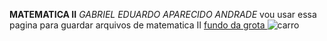 **MATEMATICA II**
_GABRIEL EDUARDO APARECIDO ANDRADE_
vou usar essa pagina para guardar arquivos de matematica II
[fundo da grota ](https://youtu.be/EtTbS-KdcrE?si=p10ysJ-WPZYp_Fr2)
![carro](https://media1.tenor.com/m/ZbIZlPiO5iwAAAAd/gol-g5rebaixado.gif)
